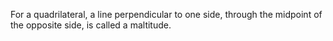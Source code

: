 For a quadrilateral, a line perpendicular to one side, through the
midpoint of the opposite side, is called a maltitude.
